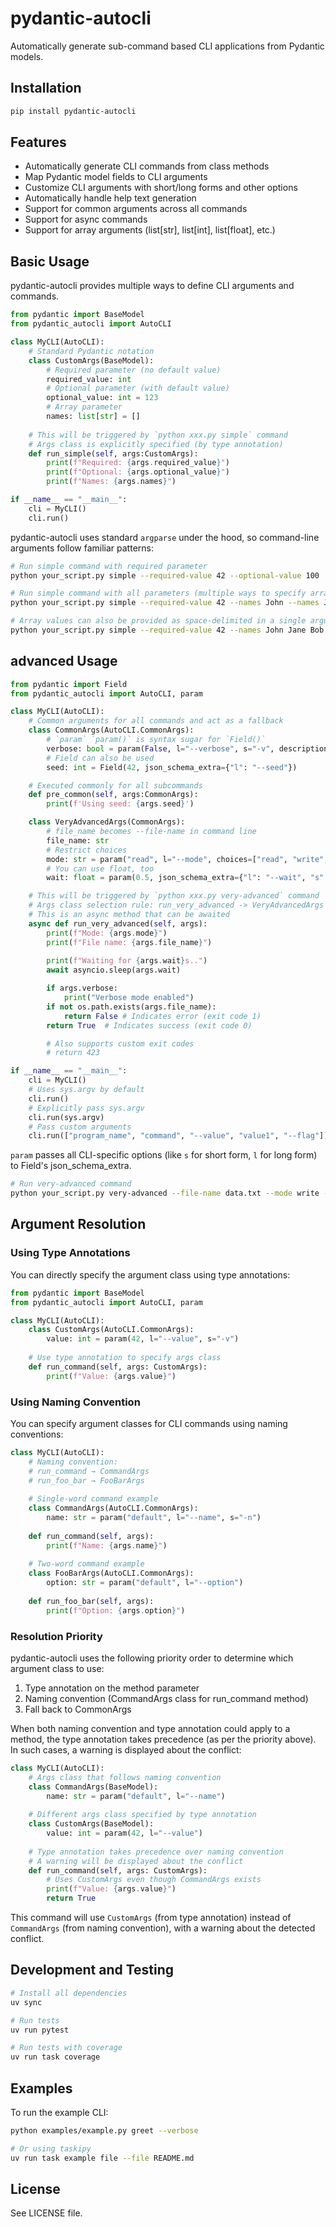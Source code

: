 # pydantic-autocli

Automatically generate sub-command based CLI applications from Pydantic models.

## Installation

```bash
pip install pydantic-autocli
```

## Features

- Automatically generate CLI commands from class methods
- Map Pydantic model fields to CLI arguments
- Customize CLI arguments with short/long forms and other options
- Automatically handle help text generation
- Support for common arguments across all commands
- Support for async commands
- Support for array arguments (list[str], list[int], list[float], etc.)

## Basic Usage

pydantic-autocli provides multiple ways to define CLI arguments and commands.

```python:cli.py
from pydantic import BaseModel
from pydantic_autocli import AutoCLI

class MyCLI(AutoCLI):
    # Standard Pydantic notation
    class CustomArgs(BaseModel):
        # Required parameter (no default value)
        required_value: int
        # Optional parameter (with default value)
        optional_value: int = 123
        # Array parameter
        names: list[str] = []
        
    # This will be triggered by `python xxx.py simple` command
    # Args class is explicitly specified (by type annotation)
    def run_simple(self, args:CustomArgs):
        print(f"Required: {args.required_value}")
        print(f"Optional: {args.optional_value}")
        print(f"Names: {args.names}")

if __name__ == "__main__":
    cli = MyCLI()
    cli.run()
```

pydantic-autocli uses standard `argparse` under the hood, so command-line arguments follow familiar patterns:

```bash
# Run simple command with required parameter
python your_script.py simple --required-value 42 --optional-value 100 

# Run simple command with all parameters (multiple ways to specify arrays)
python your_script.py simple --required-value 42 --names John --names Jane

# Array values can also be provided as space-delimited in a single argument
python your_script.py simple --required-value 42 --names John Jane Bob
```


## advanced Usage


```python
from pydantic import Field
from pydantic_autocli import AutoCLI, param

class MyCLI(AutoCLI):
    # Common arguments for all commands and act as a fallback
    class CommonArgs(AutoCLI.CommonArgs):
        # `param` `param()` is syntax sugar for `Field()`
        verbose: bool = param(False, l="--verbose", s="-v", description="Enable detailed output")
        # Field can also be used
        seed: int = Field(42, json_schema_extra={"l": "--seed"})

    # Executed commonly for all subcommands
    def pre_common(self, args:CommonArgs):
        print(f'Using seed: {args.seed}')

    class VeryAdvancedArgs(CommonArgs):
        # file_name becomes --file-name in command line 
        file_name: str
        # Restrict choices
        mode: str = param("read", l="--mode", choices=["read", "write", "append"])
        # You can use float, too
        wait: float = param(0.5, json_schema_extra={"l": "--wait", "s": "-w"})

    # This will be triggered by `python xxx.py very-advanced` command
    # Args class selection rule: run_very_advanced -> VeryAdvancedArgs (by naming convention)
    # This is an async method that can be awaited
    async def run_very_advanced(self, args):
        print(f"Mode: {args.mode}")
        print(f"File name: {args.file_name}")
        
        print(f"Waiting for {args.wait}s..")
        await asyncio.sleep(args.wait)

        if args.verbose:
            print("Verbose mode enabled")
        if not os.path.exists(args.file_name):
            return False # Indicates error (exit code 1)
        return True  # Indicates success (exit code 0)

        # Also supports custom exit codes
        # return 423

if __name__ == "__main__":
    cli = MyCLI()
    # Uses sys.argv by default    
    cli.run()  
    # Explicitly pass sys.argv
    cli.run(sys.argv)  
    # Pass custom arguments
    cli.run(["program_name", "command", "--value", "value1", "--flag"])    
```


 `param` passes all CLI-specific options (like `s` for short form, `l` for long form) to Field's json_schema_extra.


```bash
# Run very-advanced command
python your_script.py very-advanced --file-name data.txt --mode write --wait 1.5 --verbose
```

## Argument Resolution

### Using Type Annotations

You can directly specify the argument class using type annotations:

```python
from pydantic import BaseModel
from pydantic_autocli import AutoCLI, param

class MyCLI(AutoCLI):
    class CustomArgs(AutoCLI.CommonArgs):
        value: int = param(42, l="--value", s="-v")
    
    # Use type annotation to specify args class
    def run_command(self, args: CustomArgs):
        print(f"Value: {args.value}")
```


### Using Naming Convention

You can specify argument classes for CLI commands using naming conventions:

```python
class MyCLI(AutoCLI):
    # Naming convention:
    # run_command → CommandArgs
    # run_foo_bar → FooBarArgs
    
    # Single-word command example
    class CommandArgs(AutoCLI.CommonArgs):
        name: str = param("default", l="--name", s="-n")
    
    def run_command(self, args):
        print(f"Name: {args.name}")
        
    # Two-word command example
    class FooBarArgs(AutoCLI.CommonArgs):
        option: str = param("default", l="--option")
    
    def run_foo_bar(self, args):
        print(f"Option: {args.option}")
```


### Resolution Priority

pydantic-autocli uses the following priority order to determine which argument class to use:

1. Type annotation on the method parameter
2. Naming convention (CommandArgs class for run_command method)
3. Fall back to CommonArgs

When both naming convention and type annotation could apply to a method, the type annotation takes precedence (as per the priority above). In such cases, a warning is displayed about the conflict:

```python
class MyCLI(AutoCLI):
    # Args class that follows naming convention
    class CommandArgs(BaseModel):
        name: str = param("default", l="--name")
    
    # Different args class specified by type annotation
    class CustomArgs(BaseModel):
        value: int = param(42, l="--value")
    
    # Type annotation takes precedence over naming convention
    # A warning will be displayed about the conflict
    def run_command(self, args: CustomArgs):
        # Uses CustomArgs even though CommandArgs exists
        print(f"Value: {args.value}")
        return True
```

This command will use `CustomArgs` (from type annotation) instead of `CommandArgs` (from naming convention), with a warning about the detected conflict.


## Development and Testing

```bash
# Install all dependencies
uv sync

# Run tests
uv run pytest

# Run tests with coverage
uv run task coverage
```

## Examples

To run the example CLI:

```bash
python examples/example.py greet --verbose

# Or using taskipy
uv run task example file --file README.md
```

## License

See LICENSE file.
